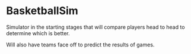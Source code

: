 # BasketballSim
 
Simulator in the starting stages that will compare players head to head
to determine which is better.

Will also have teams face off to predict the results of games.